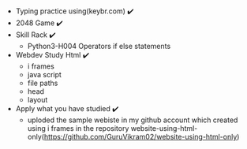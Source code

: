 - Typing practice using(keybr.com) ✔️
- 2048 Game ✔️
- Skill Rack ✔️
  - Python3-H004 Operators if else statements
- Webdev Study Html ✔️
  - i frames
  - java script
  - file paths
  - head 
  - layout
- Apply what you have studied ✔️
  - uploded the sample webiste in my github account which created using i frames in the repository       website-using-html-only(https://github.com/GuruVikram02/website-using-html-only)
